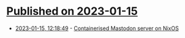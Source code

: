 # [Published on 2023-01-15](index.md)

* [2023-01-15, 12:18:49](https://lobste.rs/s/lkvfmc/containerised_mastodon_server_on_nixos) - [Containerised Mastodon server on NixOS](https://blog.cyplo.dev/posts/2023/01/mastodon-nixos/)
